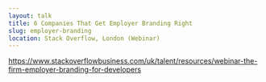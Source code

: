 ```yaml
---
layout: talk
title: 6 Companies That Get Employer Branding Right
slug: employer-branding
location: Stack Overflow, London (Webinar)
---
```


https://www.stackoverflowbusiness.com/uk/talent/resources/webinar-the-firm-employer-branding-for-developers